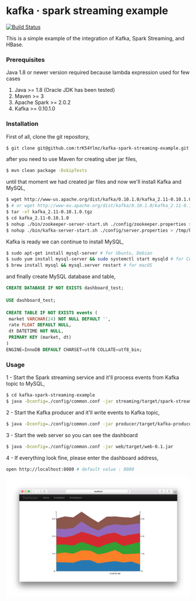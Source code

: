 # kafka &middot; spark streaming example

[![Build Status](https://travis-ci.org/trK54Ylmz/kafka-spark-streaming-example.svg?branch=master)](https://travis-ci.org/trK54Ylmz/kafka-spark-streaming-example)

This is a simple example of the integration of Kafka, Spark Streaming, and HBase.

### Prerequisites

Java 1.8 or newer version required because lambda expression used for few cases

1. Java >= 1.8 (Oracle JDK has been tested)
2. Maven >= 3
3. Apache Spark >= 2.0.2
4. Kafka >= 0.10.1.0

### Installation

First of all, clone the git repository,

```bash
$ git clone git@github.com:trK54Ylmz/kafka-spark-streaming-example.git
```

after you need to use Maven for creating uber jar files,

```bash
$ mvn clean package -DskipTests
```

until that moment we had created jar files and now we'll install Kafka and MySQL,

```bash
$ wget http://www-us.apache.org/dist/kafka/0.10.1.0/kafka_2.11-0.10.1.0.tgz
$ # or wget http://www-eu.apache.org/dist/kafka/0.10.1.0/kafka_2.11-0.10.1.0.tgz
$ tar -xf kafka_2.11-0.10.1.0.tgz
$ cd kafka_2.11-0.10.1.0
$ nohup ./bin/zookeeper-server-start.sh ./config/zookeeper.properties > /tmp/kafka-zookeeper.out 2>&1 &
$ nohup ./bin/kafka-server-start.sh ./config/server.properties > /tmp/kafka-server.out 2>&1 &
```

Kafka is ready we can continue to install MySQL,

```bash
$ sudo apt-get install mysql-server # for Ubuntu, Debian
$ sudo yum install mysql-server && sudo systemctl start mysqld # for CentOS, RHEL
$ brew install mysql && mysql.server restart # for macOS
```

and finally create MySQL database and table,

```sql
CREATE DATABASE IF NOT EXISTS dashboard_test;

USE dashboard_test;

CREATE TABLE IF NOT EXISTS events (
 market VARCHAR(24) NOT NULL DEFAULT '',
 rate FLOAT DEFAULT NULL,
 dt DATETIME NOT NULL,
 PRIMARY KEY (market, dt)
)
ENGINE=InnoDB DEFAULT CHARSET=utf8 COLLATE=utf8_bin;
```

### Usage

1 - Start the Spark streaming service and it'll process events from Kafka topic to MySQL,

```bash
$ cd kafka-spark-streaming-example
$ java -Dconfig=./config/common.conf -jar streaming/target/spark-streaming-0.1.jar
```

2 - Start the Kafka producer and it'll write events to Kafka topic,

```bash
$ java -Dconfig=./config/common.conf -jar producer/target/kafka-producer-0.1.jar
```

3 - Start the web server so you can see the dashboard

```bash
$ java -Dconfig=./config/common.conf -jar web/target/web-0.1.jar
```

4 - If everything look fine, please enter the dashboard address,

```bash
open http://localhost:8080 # default value : 8080
```

![screen](screen.png)

